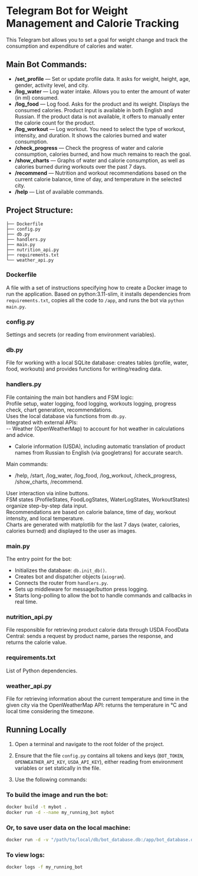 # Telegram Bot for Weight Management and Calorie Tracking

This Telegram bot allows you to set a goal for weight change and track the consumption and expenditure of calories and water.

## Main Bot Commands:

- **/set_profile** — Set or update profile data. It asks for weight, height, age, gender, activity level, and city.
- **/log_water** — Log water intake. Allows you to enter the amount of water (in ml) consumed.
- **/log_food** — Log food. Asks for the product and its weight. Displays the consumed calories. Product input is available in both English and Russian. If the product data is not available, it offers to manually enter the calorie count for the product.
- **/log_workout** — Log workout. You need to select the type of workout, intensity, and duration. It shows the calories burned and water consumption.
- **/check_progress** — Check the progress of water and calorie consumption, calories burned, and how much remains to reach the goal.
- **/show_charts** — Graphs of water and calorie consumption, as well as calories burned during workouts over the past 7 days.
- **/recommend** — Nutrition and workout recommendations based on the current calorie balance, time of day, and temperature in the selected city.
- **/help** — List of available commands.

## Project Structure:

```
├── Dockerfile  
├── config.py  
├── db.py  
├── handlers.py  
├── main.py  
├── nutrition_api.py  
├── requirements.txt  
└── weather_api.py
```

### Dockerfile  
A file with a set of instructions specifying how to create a Docker image to run the application. Based on python:3.11-slim, it installs dependencies from `requirements.txt`, copies all the code to `/app`, and runs the bot via `python main.py`.

### config.py  
Settings and secrets (or reading from environment variables).

### db.py  
File for working with a local SQLite database: creates tables (profile, water, food, workouts) and provides functions for writing/reading data.

### handlers.py  
File containing the main bot handlers and FSM logic:  
Profile setup, water logging, food logging, workouts logging, progress check, chart generation, recommendations.  
Uses the local database via functions from `db.py`.  
Integrated with external APIs:  
-- Weather (OpenWeatherMap) to account for hot weather in calculations and advice.  
- Calorie information (USDA), including automatic translation of product names from Russian to English (via googletrans) for accurate search.  

Main commands:  
- /help, /start, /log_water, /log_food, /log_workout, /check_progress, /show_charts, /recommend.  

User interaction via inline buttons.  
FSM states (ProfileStates, FoodLogStates, WaterLogStates, WorkoutStates) organize step-by-step data input.  
Recommendations are based on calorie balance, time of day, workout intensity, and local temperature.  
Charts are generated with matplotlib for the last 7 days (water, calories, calories burned) and displayed to the user as images.

### main.py  
The entry point for the bot:  
- Initializes the database: `db.init_db()`.  
- Creates bot and dispatcher objects (`aiogram`).  
- Connects the router from `handlers.py`.  
- Sets up middleware for message/button press logging.  
- Starts long-polling to allow the bot to handle commands and callbacks in real time.

### nutrition_api.py  
File responsible for retrieving product calorie data through USDA FoodData Central: sends a request by product name, parses the response, and returns the calorie value.

### requirements.txt  
List of Python dependencies.

### weather_api.py  
File for retrieving information about the current temperature and time in the given city via the OpenWeatherMap API: returns the temperature in °C and local time considering the timezone.

## Running Locally

1. Open a terminal and navigate to the root folder of the project.

2. Ensure that the file `config.py` contains all tokens and keys (`BOT_TOKEN`, `OPENWEATHER_API_KEY`, `USDA_API_KEY`), either reading from environment variables or set statically in the file.

3. Use the following commands:

### To build the image and run the bot:

```bash
docker build -t mybot .
docker run -d --name my_running_bot mybot
```

### Or, to save user data on the local machine:

```bash
docker run -d -v "/path/to/local/db/bot_database.db:/app/bot_database.db" --name my_running_bot mybot:latest
```

### To view logs:

```bash
docker logs -f my_running_bot
```
